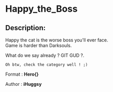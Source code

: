 
# Happy_the_Boss
## Description:
Happy the cat is the worse boss you'll ever face.   
Game is harder than Darksouls.  
  
What do we say already ? GIT GUD ?.  

    Oh btw, check the category well ! ;)

Format : **Hero{}**

Author : **iHuggsy**

